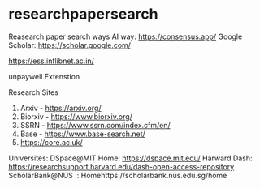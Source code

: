 # researchpapersearch
Reasearch paper search ways
AI way: https://consensus.app/
Google Scholar: https://scholar.google.com/

https://ess.inflibnet.ac.in/

unpaywell Extenstion

Research Sites
1. Arxiv - https://arxiv.org/
2. Biorxiv - https://www.biorxiv.org/
3. SSRN - https://www.ssrn.com/index.cfm/en/
4. Base - https://www.base-search.net/
5. https://core.ac.uk/

Universites:
DSpace@MIT Home: https://dspace.mit.edu/
Harward Dash: https://researchsupport.harvard.edu/dash-open-access-repository
ScholarBank@NUS :: Homehttps://scholarbank.nus.edu.sg/home

   

   
